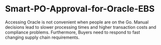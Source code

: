 # Smart-PO-Approval-for-Oracle-EBS
Accessing Oracle  is not convenient when people are on the Go. Manual decisions lead to slower processing times and higher transaction costs and compliance problems. Furthermore, Buyers need to respond to fast changing supply chain requirements.
